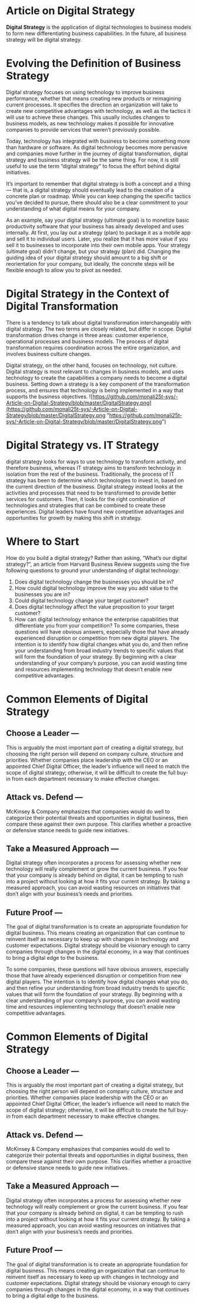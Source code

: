 # Article on Digital Strategy
**Digital Strategy** is the application of digital technologies to business models to form new differentiating business capabilities. In the future, all business strategy will be digital strategy.

# Evolving the Definition of Business Strategy
Digital strategy focuses on using technology to improve business performance, whether that means creating new products or reimagining current processes. It specifies the direction an organization will take to create new competitive advantages with technology, as well as the tactics it will use to achieve these changes. This usually includes changes to business models, as new technology makes it possible for innovative companies to provide services that weren’t previously possible.

Today, technology has integrated with business to become something more than hardware or software. As digital technology becomes more pervasive and companies move further in the journey of digital transformation, digital strategy and business strategy will be the same thing. For now, it is still useful to use the term “digital strategy” to focus the effort behind digital initiatives.

It’s important to remember that digital strategy is both a concept and a thing — that is, a digital strategy should eventually lead to the creation of a concrete plan or roadmap. While you can keep changing the specific tactics you’ve decided to pursue, there should also be a clear commitment to your understanding of what digital means for your company.

As an example, say your digital strategy (ultimate goal) is to monetize basic productivity software that your business has already developed and uses internally. At first, you lay out a strategy (plan) to package it as a mobile app and sell it to individual users. Later, you realize that it has more value if you sell it to businesses to incorporate into their own mobile apps. Your strategy (ultimate goal) didn’t change, but your strategy (plan) did. Changing the guiding idea of your digital strategy should amount to a big shift or reorientation for your company, but ideally, the concrete steps will be flexible enough to allow you to pivot as needed.

# Digital Strategy in the Context of Digital Transformation
There is a tendency to talk about digital transformation interchangeably with digital strategy. The two terms are closely related, but differ in scope. Digital transformation drives change in three areas: customer experience, operational processes and business models. The process of digital transformation requires coordination across the entire organization, and involves business culture changes.

Digital strategy, on the other hand, focuses on technology, not culture. Digital strategy is most relevant to changes in business models, and uses technology to create the capabilities a company needs to become a digital business. Setting down a strategy is a key component of the transformation process, and ensures that technology is being implemented in a way that supports the business objectives.
![https://github.com/monali25t-sys/-Article-on-Digital-Strategy/blob/master/DigitalStrategy.png](https://github.com/monali25t-sys/-Article-on-Digital-Strategy/blob/master/DigitalStrategy.png "https://github.com/monali25t-sys/-Article-on-Digital-Strategy/blob/master/DigitalStrategy.png")

# Digital Strategy vs. IT Strategy
digital strategy looks for ways to use technology to transform activity, and therefore business, whereas IT strategy aims to transform technology in isolation from the rest of the business. Traditionally, the process of IT strategy has been to determine which technologies to invest in, based on the current direction of the business. Digital strategy instead looks at the activities and processes that need to be transformed to provide better services for customers. Then, it looks for the right combination of technologies and strategies that can be combined to create these experiences. Digital leaders have found new competitive advantages and opportunities for growth by making this shift in strategy.

# Where to Start
How do you build a digital strategy? Rather than asking, “What’s our digital strategy?”, an article from Harvard Business Review suggests using the five following questions to ground your understanding of digital technology:

1. Does digital technology change the businesses you should be in?
2. How could digital technology improve the way you add value to the businesses you are in?
3. Could digital technology change your target customer?
4. Does digital technology affect the value proposition to your target customer?
5. How can digital technology enhance the enterprise capabilities that differentiate you from your competition?
To some companies, these questions will have obvious answers, especially those that have already experienced disruption or competition from new digital players. The intention is to identify how digital changes what you do, and then refine your understanding from broad industry trends to specific values that will form the foundation of your strategy. By beginning with a clear understanding of your company’s purpose, you can avoid wasting time and resources implementing technology that doesn’t enable new competitive advantages.

# Common Elements of Digital Strategy
## Choose a Leader — 
This is arguably the most important part of creating a digital strategy, but choosing the right person will depend on company culture, structure and priorities. Whether companies place leadership with the CEO or an appointed Chief Digital Officer, the leader’s influence will need to match the scope of digital strategy; otherwise, it will be difficult to create the full buy-in from each department necessary to make effective changes.
## Attack vs. Defend —
McKinsey & Company emphasizes that companies would do well to categorize their potential threats and opportunities in digital business, then compare these against their own purpose. This clarifies whether a proactive or defensive stance needs to guide new initiatives.
## Take a Measured Approach —
Digital strategy often incorporates a process for assessing whether new technology will really complement or grow the current business. If you fear that your company is already behind on digital, it can be tempting to rush into a project without looking at how it fits your current strategy. By taking a measured approach, you can avoid wasting resources on initiatives that don’t align with your business’s needs and priorities.
## Future Proof — 
The goal of digital transformation is to create an appropriate foundation for digital business. This means creating an organization that can continue to reinvent itself as necessary to keep up with changes in technology and customer expectations. Digital strategy should be visionary enough to carry companies through changes in the digital economy, in a way that continues to bring a digital edge to the business.

To some companies, these questions will have obvious answers, especially those that have already experienced disruption or competition from new digital players. The intention is to identify how digital changes what you do, and then refine your understanding from broad industry trends to specific values that will form the foundation of your strategy. By beginning with a clear understanding of your company’s purpose, you can avoid wasting time and resources implementing technology that doesn’t enable new competitive advantages.

# Common Elements of Digital Strategy
## Choose a Leader — 
This is arguably the most important part of creating a digital strategy, but choosing the right person will depend on company culture, structure and priorities. Whether companies place leadership with the CEO or an appointed Chief Digital Officer, the leader’s influence will need to match the scope of digital strategy; otherwise, it will be difficult to create the full buy-in from each department necessary to make effective changes.
## Attack vs. Defend —
McKinsey & Company emphasizes that companies would do well to categorize their potential threats and opportunities in digital business, then compare these against their own purpose. This clarifies whether a proactive or defensive stance needs to guide new initiatives.
## Take a Measured Approach —
Digital strategy often incorporates a process for assessing whether new technology will really complement or grow the current business. If you fear that your company is already behind on digital, it can be tempting to rush into a project without looking at how it fits your current strategy. By taking a measured approach, you can avoid wasting resources on initiatives that don’t align with your business’s needs and priorities.
## Future Proof — 
The goal of digital transformation is to create an appropriate foundation for digital business. This means creating an organization that can continue to reinvent itself as necessary to keep up with changes in technology and customer expectations. Digital strategy should be visionary enough to carry companies through changes in the digital economy, in a way that continues to bring a digital edge to the business.

